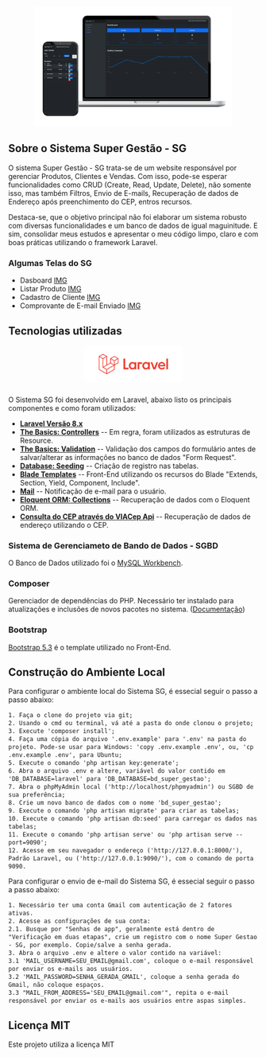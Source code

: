 <p align="center"><img src="public/img/github/laptop-e-smartphone.png" width="400"></p>

## Sobre o Sistema Super Gestão - SG

O sistema Super Gestão - SG trata-se de um website responsável por gerenciar Produtos, Clientes e Vendas. Com isso, pode-se esperar funcionalidades como CRUD (Create, Read, Update, Delete), não somente isso, mas também Filtros, Envio de E-mails, Recuperação de dados de Endereço após preenchimento do CEP, entros recursos. 

Destaca-se, que o objetivo principal não foi elaborar um sistema robusto com diversas funcionalidades e um banco de dados de igual maguinitude. E sim, consolidar meus estudos e apresentar o meu código limpo, claro e com boas práticas utilizando o framework Laravel.

### Algumas Telas do SG

- Dasboard [IMG](public/img/github/dasboard.png)
- Listar Produto [IMG](public/img/github/listar-produto.png)
- Cadastro de Cliente [IMG](public/img/github/cadastro-cliente.png)
- Comprovante de E-mail Enviado [IMG](public/img/github/comprovante-email.png)

## Tecnologias utilizadas

<p align="center"><img src="public/img/github/laravel.svg" width="200"></p>

### 

O Sistema SG foi desenvolvido em Laravel, abaixo listo os principais componentes e como foram utilizados: 

- **[Laravel Versão 8.x](https://laravel.com/docs/8.x)**
- **[The Basics: Controllers](https://laravel.com/docs/8.x/controllers)**
-- Em regra, foram utilizados as estruturas de Resource.
- **[The Basics: Validation](https://laravel.com/docs/8.x/validation)**
-- Validação dos campos do formulário antes de salvar/alterar as informações no banco de dados "Form Request".
- **[Database: Seeding](https://laravel.com/docs/8.x/seeding)**
-- Criação de registro nas tabelas.
- **[Blade Templates](https://laravel.com/docs/8.x/blade)**
-- Front-End utilizando os recursos do Blade "Extends, Section, Yield, Component, Include".
- **[Mail](https://laravel.com/docs/8.x/mail)**
-- Notificação de e-mail para o usuário.
- **[Eloquent ORM: Collections](https://laravel.com/docs/8.x/eloquent-collections)**
-- Recuperação de dados com o Eloquent ORM.
- **[Consulta do CEP através do VIACep Api](https://viacep.com.br/)**
-- Recuperação de dados de endereço utilizando o CEP.

### Sistema de Gerenciameto de Bando de Dados - SGBD
O Banco de Dados utilizado foi o [MySQL Workbench](https://www.mysql.com/products/workbench/).

### Composer
Gerenciador de dependências do PHP. Necessário ter instalado para atualizações e inclusões de novos pacotes no sistema.
([Documentação](https://getcomposer.org/))

### Bootstrap
[Bootstrap 5.3](https://getbootstrap.com/) é o template utilizado no Front-End.

## Construção do Ambiente Local

Para configurar o ambiente local do Sistema SG, é essecial seguir o passo a passo abaixo:

    1. Faça o clone do projeto via git;
    2. Usando o cmd ou terminal, vá até a pasta do onde clonou o projeto;
    3. Execute 'composer install';
    4. Faça uma cópia do arquivo '.env.example' para '.env' na pasta do projeto. Pode-se usar para Windows: 'copy .env.example .env', ou, 'cp .env.example .env', para Ubuntu;
    5. Execute o comando 'php artisan key:generate';
    6. Abra o arquivo .env e altere, variável do valor contido em 'DB_DATABASE=laravel' para 'DB_DATABASE=bd_super_gestao';
    7. Abra o phpMyAdmin local ('http://localhost/phpmyadmin') ou SGBD de sua preferência;
    8. Crie um novo banco de dados com o nome 'bd_super_gestao';
    9. Execute o comando 'php artisan migrate' para criar as tabelas;
    10. Execute o comando 'php artisan db:seed' para carregar os dados nas tabelas;
    11. Execute o comando 'php artisan serve' ou 'php artisan serve --port=9090';
    12. Acesse em seu navegador o endereço ('http://127.0.0.1:8000/'), Padrão Laravel, ou ('http://127.0.0.1:9090/'), com o comando de porta 9090.
    
Para configurar o envio de e-mail do Sistema SG, é essecial seguir o passo a passo abaixo:

    1. Necessário ter uma conta Gmail com autenticação de 2 fatores ativas.
    2. Acesse as configurações de sua conta:
    2.1. Busque por "Senhas de app", geralmente está dentro de "Verificação em duas etapas", crie um registro com o nome Super Gestao - SG, por exemplo. Copie/salve a senha gerada.
    3. Abra o arquivo .env e altere o valor contido na variável:
    3.1 'MAIL_USERNAME=SEU_EMAIL@gmail.com', coloque o e-mail responsável por enviar os e-mails aos usuários.
    3.2 'MAIL_PASSWORD=SENHA_GERADA_GMAIL', coloque a senha gerada do Gmail, não coloque espaços.
    3.3 "MAIL_FROM_ADDRESS='SEU_EMAIL@gmail.com'", repita o e-mail responsável por enviar os e-mails aos usuários entre aspas simples.

## Licença MIT

Este projeto utiliza a licença MIT